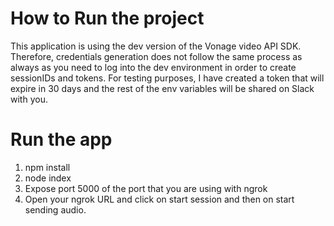 # How to Run the project

This application is using the dev version of the Vonage video API SDK. Therefore, credentials generation does not follow the same process as always as you need to log into the dev environment in order to create sessionIDs and tokens. For testing purposes, I have created a token that will expire in 30 days and the rest of the env variables will be shared on Slack with you.

# Run the app

1. npm install
2. node index
3. Expose port 5000 of the port that you are using with ngrok
4. Open your ngrok URL and click on start session and then on start sending audio.
